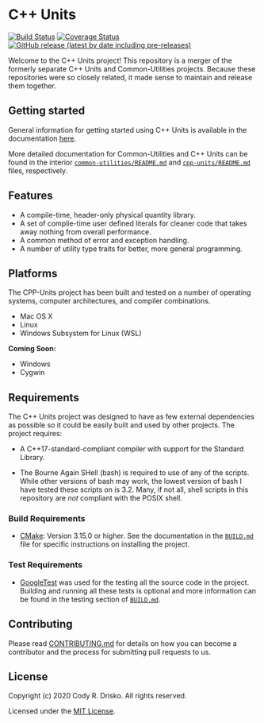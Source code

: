 # C++ Units

[![Build Status](https://travis-ci.com/crdrisko/cpp-units.svg?branch=master)](docs/QUICK_LINKS.md#Current-Build-Status) [![Coverage Status](https://coveralls.io/repos/github/crdrisko/cpp-units/badge.svg?branch=master)](docs/QUICK_LINKS.md#Code-Coverage) [![GitHub release (latest by date including pre-releases)](https://img.shields.io/github/v/release/crdrisko/cpp-units?include_prereleases)](https://github.com/crdrisko/cpp-units/releases)

Welcome to the C++ Units project! This repository is a merger of the formerly separate C++ Units and Common-Utilities projects. Because these repositories were so closely related, it made sense to maintain and release them together.

## Getting started

General information for getting started using C++ Units is available in the documentation [here](docs/PRIMER.md).

More detailed documentation for Common-Utilities and C++ Units can be found in the interior [`common-utilities/README.md`](common-utilities/README.md) and [`cpp-units/README.md`](cpp-units/README.md) files, respectively.

## Features

- A compile-time, header-only physical quantity library.
- A set of compile-time user defined literals for cleaner code that takes away nothing from overall performance.
- A common method of error and exception handling.
- A number of utility type traits for better, more general programming.

## Platforms

The CPP-Units project has been built and tested on a number of operating systems, computer architectures, and compiler combinations.

- Mac OS X
- Linux
- Windows Subsystem for Linux (WSL)

**Coming Soon:**

- Windows
- Cygwin

## Requirements

The C++ Units project was designed to have as few external dependencies as possible so it could be easily built and used by other projects. The project requires:

- A C++17-standard-compliant compiler with support for the Standard Library.

- The Bourne Again SHell (bash) is required to use of any of the scripts. While other versions of bash may work, the lowest version of bash I have tested these scripts on is 3.2. Many, if not all, shell scripts in this repository are *not* compliant with the POSIX shell.

### Build Requirements

- [CMake](https://cmake.org): Version 3.15.0 or higher. See the documentation in the [`BUILD.md`](docs/BUILD.md) file for specific instructions on installing the project.

### Test Requirements

- [GoogleTest](https://github.com/google/googletest) was used for the testing all the source code in the project. Building and running all these tests is optional and more information can be found in the testing section of [`BUILD.md`](docs/BUILD.md#Testing).

## Contributing

Please read [CONTRIBUTING.md](docs/CONTRIBUTING.md) for details on how you can become a contributor and the process for submitting pull requests to us.

## License

Copyright (c) 2020 Cody R. Drisko. All rights reserved.

Licensed under the [MIT License](LICENSE).
